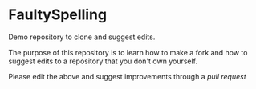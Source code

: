 # FaultySpelling

Demo repository to clone and suggest edits.

The purpose of this repository is to learn how to make a fork and how to suggest edits to a repository that you don't own yourself.

Please edit the above and suggest improvements through a _pull request_
